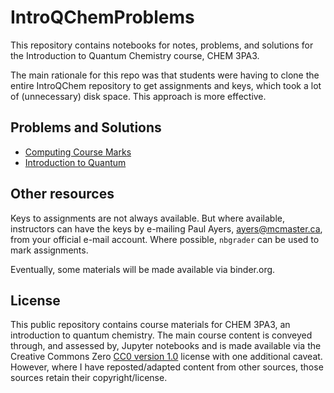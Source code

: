 # IntroQChemProblems

This repository contains notebooks for notes, problems, and solutions for the Introduction to Quantum Chemistry course, CHEM 3PA3. 

The main rationale for this repo was that students were having to clone the entire IntroQChem repository to get assignments and keys, which took a lot of (unnecessary) disk space. This approach is more effective.

## Problems and Solutions
- [Computing Course Marks](ipynb/grading.ipynb) 
- [Introduction to Quantum](ipynb/IntroQM2021.ipynb)

## Other resources
Keys to assignments are not always available. But where available, instructors can have the keys by e-mailing Paul Ayers, <ayers@mcmaster.ca>, from your official e-mail account. Where possible, `nbgrader` can be used to mark assignments. 

Eventually, some materials will be made available via binder.org.

## License
This public repository contains course materials for CHEM 3PA3, an introduction to quantum chemistry. The main course content is conveyed through, and assessed by, Jupyter notebooks and is made available via the Creative Commons Zero [CC0 version 1.0](LICENSE) license with one additional caveat. However, where I have reposted/adapted content from other sources, those sources retain their copyright/license.